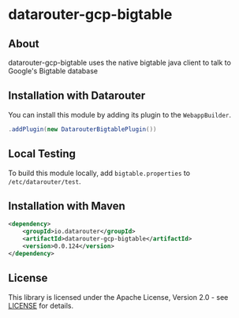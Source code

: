 # datarouter-gcp-bigtable

## About
datarouter-gcp-bigtable uses the native bigtable java client to talk to Google's Bigtable database

## Installation with Datarouter

You can install this module by adding its plugin to the `WebappBuilder`.

```java
.addPlugin(new DatarouterBigtablePlugin())
```

## Local Testing
To build this module locally, add `bigtable.properties` to `/etc/datarouter/test`.

## Installation with Maven

```xml
<dependency>
	<groupId>io.datarouter</groupId>
	<artifactId>datarouter-gcp-bigtable</artifactId>
	<version>0.0.124</version>
</dependency>
```
## License

This library is licensed under the Apache License, Version 2.0 - see [LICENSE](../LICENSE) for details.
